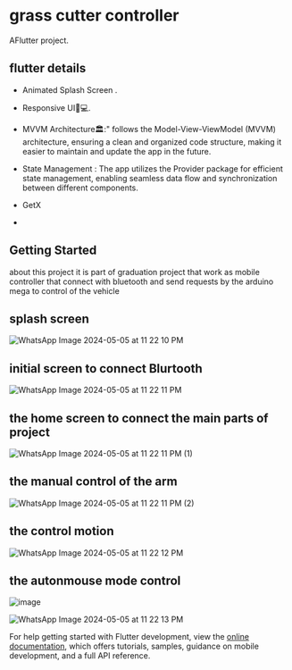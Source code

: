 # grass cutter controller

AFlutter project.
## flutter details 
- Animated Splash Screen .

- Responsive UI📱💻.

- MVVM Architecture🏛️:" follows the Model-View-ViewModel (MVVM) architecture, ensuring a clean and organized code structure, making it easier to maintain and update the app in the future.

- State Management : The app utilizes the Provider package for efficient state management, enabling seamless data flow and synchronization between different components.
- GetX
- 

## Getting Started

about this project it is part of graduation project that work as mobile controller that connect with bluetooth and send requests by the arduino mega to control of the vehicle



## splash screen
![WhatsApp Image 2024-05-05 at 11 22 10 PM](https://github.com/MahmoudMadihBedier/grass-cutter-controler/assets/166904135/1638669c-b535-4f60-9dd7-444a1decf10e)

## initial screen to connect Blurtooth 
![WhatsApp Image 2024-05-05 at 11 22 11 PM](https://github.com/MahmoudMadihBedier/grass-cutter-controler/assets/166904135/af8266d0-df07-4807-a4b7-87401e6e072b)

## the home screen to connect the main parts of project
![WhatsApp Image 2024-05-05 at 11 22 11 PM (1)](https://github.com/MahmoudMadihBedier/grass-cutter-controler/assets/166904135/fb6e4e89-1c60-4d08-ab58-14d5afdfdcee)

## the manual control of the arm 
![WhatsApp Image 2024-05-05 at 11 22 11 PM (2)](https://github.com/MahmoudMadihBedier/grass-cutter-controler/assets/166904135/4246b3b2-506f-42b3-a94c-3dd2587a6019)

## the control motion 
![WhatsApp Image 2024-05-05 at 11 22 12 PM](https://github.com/MahmoudMadihBedier/grass-cutter-controler/assets/166904135/3b36b1a7-5abe-40b5-ad84-0a10251d03f6)


## the autonmouse mode control
![image](https://github.com/MahmoudMadihBedier/grass-cutter-controler/assets/166904135/0b8fd51e-a4e9-409e-9783-36a0a945e062)



![WhatsApp Image 2024-05-05 at 11 22 13 PM](https://github.com/MahmoudMadihBedier/grass-cutter-controler/assets/166904135/b28e027c-7d94-4185-8cd6-6e6a0b29af05)


For help getting started with Flutter development, view the
[online documentation](https://docs.flutter.dev/), which offers tutorials,
samples, guidance on mobile development, and a full API reference.
